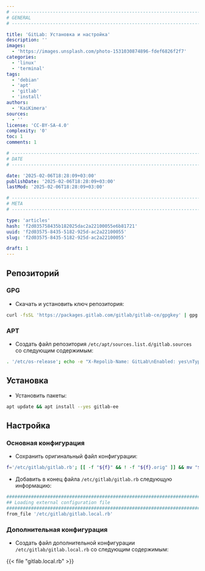 ```yaml
---
# -------------------------------------------------------------------------------------------------------------------- #
# GENERAL
# -------------------------------------------------------------------------------------------------------------------- #

title: 'GitLab: Установка и настройка'
description: ''
images:
  - 'https://images.unsplash.com/photo-1531030874896-fdef6826f2f7'
categories:
  - 'linux'
  - 'terminal'
tags:
  - 'debian'
  - 'apt'
  - 'gitlab'
  - 'install'
authors:
  - 'KaiKimera'
sources:
  - ''
license: 'CC-BY-SA-4.0'
complexity: '0'
toc: 1
comments: 1

# -------------------------------------------------------------------------------------------------------------------- #
# DATE
# -------------------------------------------------------------------------------------------------------------------- #

date: '2025-02-06T18:28:09+03:00'
publishDate: '2025-02-06T18:28:09+03:00'
lastMod: '2025-02-06T18:28:09+03:00'

# -------------------------------------------------------------------------------------------------------------------- #
# META
# -------------------------------------------------------------------------------------------------------------------- #

type: 'articles'
hash: 'f2d035758435b182025dac2a22100055e6b81721'
uuid: 'f2d03575-8435-5182-925d-ac2a22100055'
slug: 'f2d03575-8435-5182-925d-ac2a22100055'

draft: 1
---
```




<!--more-->

## Репозиторий

### GPG

- Скачать и установить ключ репозитория:

```bash
curl -fsSL 'https://packages.gitlab.com/gitlab/gitlab-ce/gpgkey' | gpg --dearmor -o '/etc/apt/keyrings/gitlab.gpg'
```

### APT

- Создать файл репозитория `/etc/apt/sources.list.d/gitlab.sources` со следующим содержимым:

```bash
. '/etc/os-release'; echo -e "X-Repolib-Name: GitLab\nEnabled: yes\nTypes: deb\nURIs: https://packages.gitlab.com/gitlab/gitlab-ee/${ID}\n#URIs: https://mirror.yandex.ru/mirrors/packages.gitlab.com/gitlab/gitlab-ce\nSuites: ${VERSION_CODENAME}\nComponents: main\nArchitectures: $( dpkg --print-architecture )\nSigned-By: /etc/apt/keyrings/gitlab.gpg" | tee '/etc/apt/sources.list.d/gitlab.sources'
```

## Установка

- Установить пакеты:

```bash
apt update && apt install --yes gitlab-ee
```

## Настройка

### Основная конфигурация

- Сохранить оригинальный файл конфигурации:

```bash
f='/etc/gitlab/gitlab.rb'; [[ -f "${f}" && ! -f "${f}.orig" ]] && mv "${f}" "${f}.orig"
```

- Добавить в конец файла `/etc/gitlab/gitlab.rb` следующую информацию:

```ruby
#################################################################################
## Loading external configuration file
#################################################################################
from_file '/etc/gitlab/gitlab.local.rb'
```

### Дополнительная конфигурация

- Создать файл дополнительной конфигурации `/etc/gitlab/gitlab.local.rb` со следующим содержимым:

{{< file "gitlab.local.rb" >}}
